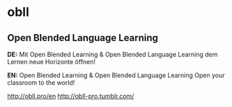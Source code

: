 # obll
## Open Blended Language Learning

**DE:** Mit Open Blended Learning & Open Blended Language Learning
dem Lernen neue Horizonte öffnen!

**EN:** Open Blended Learning & Open Blended Language Learning
Open your classroom to the world!

http://obll.pro/en
http://obll-pro.tumblr.com/
